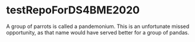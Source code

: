 # testRepoForDS4BME2020

A group of parrots is called a pandemonium. This is an unfortunate missed opportunity, as that name would have served better for a group of pandas.
